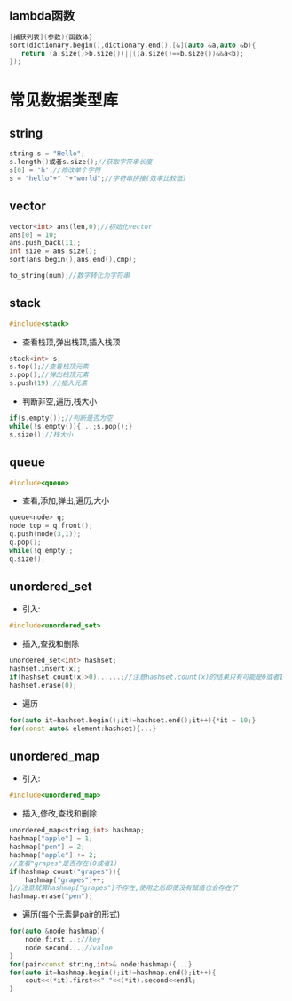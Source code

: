 ## lambda函数

```c++
[捕获列表](参数){函数体}
sort(dictionary.begin(),dictionary.end(),[&](auto &a,auto &b){
   return (a.size()>b.size())||((a.size()==b.size())&&a<b); 
});
```

# 常见数据类型库

## string

```c++
string s = "Hello";
s.length()或者s.size();//获取字符串长度
s[0] = 'h';//修改单个字符
s = "hello"+" "+"world";//字符串拼接(效率比较低)
```

## vector

```c++
vector<int> ans(len,0);//初始化vector
ans[0] = 10;
ans.push_back(11);
int size = ans.size();
sort(ans.begin(),ans.end(),cmp);

to_string(num);//数字转化为字符串
```

## stack

```c++
#include<stack>
```
- 查看栈顶,弹出栈顶,插入栈顶

```c++
stack<int> s;
s.top();//查看栈顶元素
s.pop();//弹出栈顶元素
s.push(19);//插入元素
```

- 判断非空,遍历,栈大小

```c++
if(s.empty());//判断是否为空
while(!s.empty()){...;s.pop();}
s.size();//栈大小
```

## queue

```c++
#include<queue>
```

- 查看,添加,弹出,遍历,大小 

```c++
queue<node> q;
node top = q.front();
q.push(node(3,1));
q.pop();
while(!q.empty);
q.size();
```

## unordered_set

- 引入:

```c++
#include<unordered_set>
```

- 插入,查找和删除

```c++
unordered_set<int> hashset;
hashset.insert(x);
if(hashset.count(x)>0)......;//注意hashset.count(x)的结果只有可能是0或者1
hashset.erase(0);
```

- 遍历

```c++
for(auto it=hashset.begin();it!=hashset.end();it++){*it = 10;}
for(const auto& element:hashset){...}
```

## unordered_map

- 引入:

```c++
#include<unordered_map>
```

- 插入,修改,查找和删除

```c++
unordered_map<string,int> hashmap;
hashmap["apple"] = 1;
hashmap["pen"] = 2;
hashmap["apple"] += 2;
//查看"grapes"是否存在(0或者1)
if(hashmap.count("grapes")){
	hashmap["grapes"]++;
}//注意就算hashmap["grapes"]不存在,使用之后即便没有赋值也会存在了
hashmap.erase("pen");
```

- 遍历(每个元素是pair的形式)

```c++
for(auto &node:hashmap){
    node.first...;//key
    node.second...;//value
}
for(pair<const string,int>& node:hashmap){...}
for(auto it=hashmap.begin();it!=hashmap.end();it++){
    cout<<(*it).first<<" "<<(*it).second<<endl;
}
```

